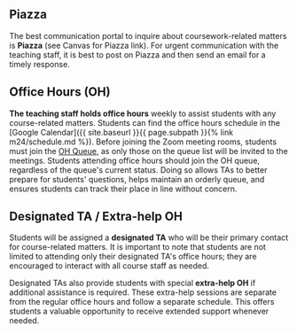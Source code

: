 ## Piazza
The best communication portal to inquire about coursework-related matters is **Piazza** (see Canvas for Piazza link). For urgent communication with the teaching staff, it is best to post on Piazza and then send an email for a timely response.

## Office Hours (OH)
**The teaching staff holds office hours** weekly to assist students with any course-related matters. Students can find the office hours schedule in the [Google Calendar]({{ site.baseurl }}{{ page.subpath }}{% link m24/schedule.md %}). Before joining the Zoom meeting rooms, students must join the [OH Queue](https://www.eberly.cmu.edu/ohq/#/courses), as only those on the queue list will be invited to the meetings. Students attending office hours should join the OH queue, regardless of the queue's current status. Doing so allows TAs to better prepare for students' questions, helps maintain an orderly queue, and ensures students can track their place in line without concern.

## Designated TA / Extra-help OH
Students will be assigned a **designated TA** who will be their primary contact for course-related matters. It is important to note that students are not limited to attending only their designated TA's office hours; they are encouraged to interact with all course staff as needed.

Designated TAs also provide students with special **extra-help OH** if additional assistance is required. These extra-help sessions are separate from the regular office hours and follow a separate schedule. This offers students a valuable opportunity to receive extended support whenever needed.

